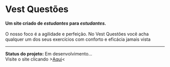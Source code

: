 # Vest Questões

**Um site criado de _estudantes_ para _estudantes._** <br><br>
O nosso foco é a agilidade e perfeição. No Vest Questões você acha qualquer um dos seus exercícios com conforto e eficácia jamais vista

---
**Status do projeto:** Em desenvolvimento... <br>
Visite o site clicando ><a href="https://atho-comp.github.io/vest-questoes/" target="_blank">Aqui<a><
